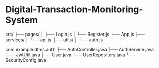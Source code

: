 # Digital-Transaction-Monitoring-System
src/
├── pages/
│   ├── Login.js
│   └── Register.js
├── App.js
├── services/
│   └── api.js
├── utils/
│   └── auth.js





com.example.dtms.auth
├── AuthController.java
├── AuthService.java
├── JwtUtil.java
├── User.java
├── UserRepository.java
└── SecurityConfig.java

